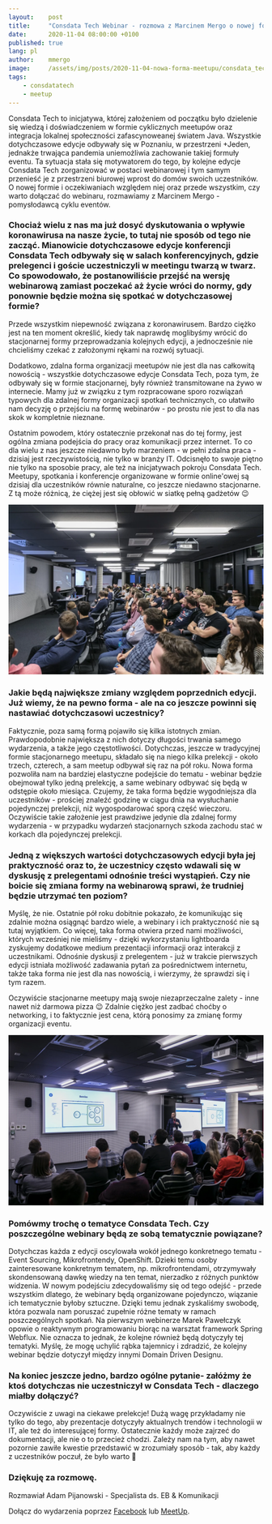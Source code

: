 ```yaml
---
layout:    post
title:     "Consdata Tech Webinar - rozmowa z Marcinem Mergo o nowej formie meetupu"
date:      2020-11-04 08:00:00 +0100
published: true
lang: pl
author:    mmergo
image:     /assets/img/posts/2020-11-04-nowa-forma-meetupu/consdata_tech_webinar.webp
tags:
    - consdatatech
    - meetup
---
```


Consdata Tech to inicjatywa, której założeniem od początku było dzielenie się wiedzą i doświadczeniem w formie cyklicznych meetupów oraz integracja lokalnej społeczności zafascynoweanej światem Java. Wszystkie dotychczasowe edycje odbywały się w Poznaniu, w przestrzeni +Jeden, jednakże trwająca pandemia uniemożliwia zachowanie takiej formuły eventu. Ta sytuacja stała się motywatorem do tego, by kolejne edycje Consdata Tech zorganizować w postaci webinarowej i tym samym przenieść je z przestrzeni biurowej wprost do domów swoich uczestników. O nowej formie i oczekiwaniach względem niej oraz przede wszystkim, czy warto dołączać do webinaru, rozmawiamy z Marcinem Mergo - pomysłodawcą cyklu eventów. 

### Chociaż wielu z nas ma już dosyć dyskutowania o wpływie koronawirusa na nasze życie, to tutaj nie sposób od tego nie zacząć. Mianowicie dotychczasowe edycje konferencji Consdata Tech odbywały się w salach konferencyjnych, gdzie prelegenci i goście uczestniczyli w meetingu twarzą w twarz. Co spowodowało, że postanowiliście przejść na wersję webinarową zamiast poczekać aż życie wróci do normy, gdy ponownie będzie można się spotkać w dotychczasowej formie?

Przede wszystkim niepewność związana z koronawirusem. Bardzo ciężko jest na ten moment określić, kiedy tak naprawdę moglibyśmy wrócić do stacjonarnej formy przeprowadzania kolejnych edycji, a jednocześnie nie chcieliśmy czekać z założonymi rękami na rozwój sytuacji.

Dodatkowo, zdalna forma organizacji meetupów nie jest dla nas całkowitą nowością - wszystkie dotychczasowe edycje Consdata Tech, poza tym, że odbywały się w formie stacjonarnej, były również transmitowane na żywo w internecie. Mamy już w związku z tym rozpracowane  sporo rozwiązań typowych dla zdalnej formy organizacji spotkań technicznych, co ułatwiło nam decyzję o przejściu na formę webinarów - po prostu nie jest to dla nas skok w kompletnie nieznane.

Ostatnim powodem, który ostatecznie przekonał nas do tej formy, jest ogólna zmiana podejścia do pracy oraz komunikacji przez internet. To co dla wielu z nas jeszcze niedawno było marzeniem - w pełni zdalna praca - dzisiaj jest rzeczywistością, nie tylko w branży IT. Odcisnęło to swoje piętno nie tylko na sposobie pracy, ale też na inicjatywach pokroju Consdata Tech. Meetupy, spotkania i konferencje organizowane w formie online'owej są dzisiaj dla uczestników równie naturalne, co jeszcze niedawno stacjonarne. Z tą może różnicą, że ciężej jest się obłowić w siatkę pełną gadżetów 😉

![ConsdataTech2019](/assets/img/posts/2020-11-04-nowa-forma-meetupu/2019-consdata-consdata.tech-2.webp)

### Jakie będą największe zmiany względem poprzednich edycji. Już wiemy, że na pewno forma - ale na co jeszcze powinni się nastawiać dotychczasowi uczestnicy?

Faktycznie, poza samą formą pojawiło się kilka istotnych zmian. Prawdopodobnie największa z nich dotyczy długości trwania samego wydarzenia, a także jego częstotliwości. Dotychczas, jeszcze w tradycyjnej formie stacjonarnego meetupu, składało się na niego kilka prelekcji - około trzech, czterech, a sam meetup odbywał się raz na pół roku. Nowa forma pozwoliła nam na bardziej elastyczne podejście do tematu - webinar będzie obejmował tylko jedną prelekcję, a same webinary odbywać się będą w odstępie około miesiąca. Czujemy, że taka forma będzie wygodniejsza dla uczestników - prościej znaleźć godzinę w ciągu dnia na wysłuchanie pojedynczej prelekcji, niż wygospodarować sporą część wieczoru. Oczywiście takie założenie jest prawdziwe jedynie dla zdalnej formy wydarzenia - w przypadku wydarzeń stacjonarnych szkoda zachodu stać w korkach dla pojedynczej prelekcji.

### Jedną z większych wartości dotychczasowych edycji była jej praktyczność oraz to, że uczestnicy często wdawali się w dyskusję z prelegentami odnośnie treści wystąpień. Czy nie boicie się zmiana formy na webinarową sprawi, że trudniej będzie utrzymać ten poziom?

Myślę, że nie. Ostatnie pół roku dobitnie pokazało, że komunikując się zdalnie można osiągnąć bardzo wiele, a webinary i ich praktyczność nie są tutaj wyjątkiem. Co więcej, taka forma otwiera przed nami możliwości, których wcześniej nie mieliśmy - dzięki wykorzystaniu lightboarda zyskujemy dodatkowe medium prezentacji informacji oraz interakcji z uczestnikami. Odnośnie dyskusji z prelegentem - już w trakcie pierwszych edycji istniała możliwość zadawania pytań za pośrednictwem internetu, także taka forma nie jest dla nas nowością, i wierzymy, że sprawdzi się i tym razem.

Oczywiście stacjonarne meetupy mają swoje niezaprzeczalne zalety - inne nawet niż darmowa pizza 😉 Zdalnie ciężko jest zadbać choćby o networking, i to faktycznie jest cena, którą ponosimy za zmianę formy organizacji eventu.

![ConsdataTech2019](/assets/img/posts/2020-11-04-nowa-forma-meetupu/2019-consdata-consdata.tech-listopad-male-1.webp)

### Pomówmy trochę o tematyce Consdata Tech. Czy poszczególne webinary będą ze sobą tematycznie powiązane?

Dotychczas każda z edycji oscylowała wokół jednego konkretnego tematu - Event Sourcing, Mikrofrontendy, OpenShift. Dzieki temu osoby zainteresowane konkretnym tematem, np. mikrofrontendami, otrzymywały skondensowaną dawkę wiedzy na ten temat, nierzadko z różnych punktów widzenia. W nowym podejściu zdecydowaliśmy się od tego odejść - przede wszystkim dlatego, że webinary będą organizowane pojedynczo, wiązanie ich tematycznie byłoby sztuczne. Dzięki temu jednak zyskaliśmy swobodę, która pozwala nam poruszać zupełnie różne tematy w ramach poszczególnych spotkań. Na pierwszym webinerze Marek Pawełczyk opowie o reaktywnym programowaniu biorąc na warsztat framework Spring Webflux. Nie oznacza to jednak, że kolejne również będą dotyczyły tej tematyki. Myślę, że mogę uchylić rąbka tajemnicy i zdradzić, że kolejny webinar będzie dotyczył między innymi Domain Driven Designu.

### Na koniec jeszcze jedno, bardzo ogólne pytanie- załóżmy że ktoś dotychczas nie uczestniczył w Consdata Tech - dlaczego miałby dołączyć?

Oczywiście z uwagi na ciekawe prelekcje! Dużą wagę przykładamy nie tylko do tego, aby prezentacje dotyczyły aktualnych trendów i technologii w IT, ale też do interesującej formy. Ostatecznie każdy może zajrzeć do dokumentacji, ale nie o to przecież chodzi. Zależy nam na tym, aby nawet pozornie zawiłe kwestie przedstawić w zrozumiały sposób - tak, aby każdy z uczestników poczuł, że było warto 🙂

### Dziękuję za rozmowę.

Rozmawiał Adam Pijanowski - Specjalista ds. EB & Komunikacji

Dołącz do wydarzenia poprzez [Facebook](https://www.facebook.com/events/3787641714613193/) lub [MeetUp](https://www.meetup.com/pl-PL/Consdata/events/274033774/).
